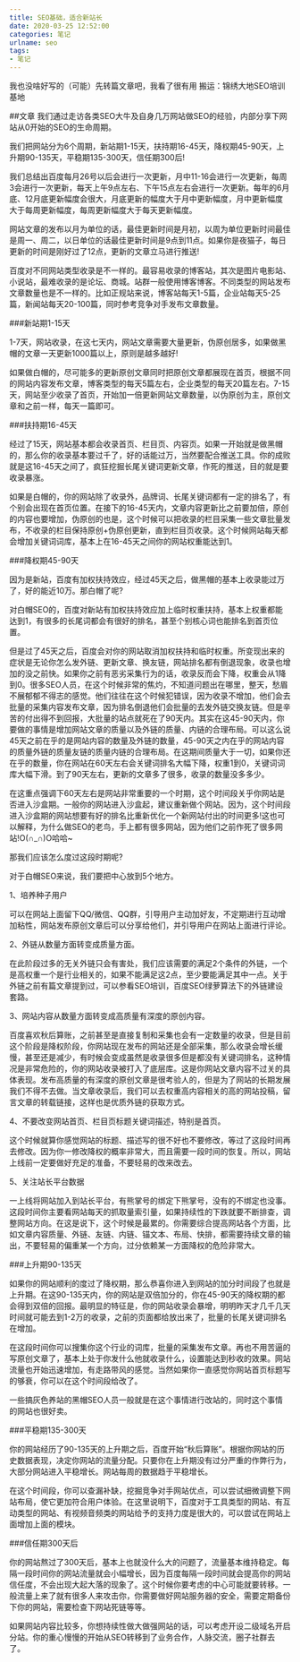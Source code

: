 ```yaml
---
title: SEO基础，适合新站长
date: 2020-03-25 12:52:00
categories: 笔记
urlname: seo
tags:
- 笔记
---
```

我也没啥好写的（可能）先转篇文章吧，我看了很有用
搬运：锦绣大地SEO培训基地

##文章
我们通过走访各类SEO大牛及自身几万网站做SEO的经验，内部分享下网站从0开始的SEO的生命周期。

我们把网站分为6个周期，新站期1-15天，扶持期16-45天，降权期45-90天，上升期90-135天，平稳期135-300天，信任期300后!

我们总结出百度每月26号以后会进行一次更新，月中11-16会进行一次更新，每周3会进行一次更新，每天上午9点左右、下午15点左右会进行一次更新。每年的6月底、12月底更新幅度会很大，月底更新的幅度大于月中更新幅度，月中更新幅度大于每周更新幅度，每周更新幅度大于每天更新幅度。

网站文章的发布以月为单位的话，最佳更新时间是月初，以周为单位更新时间最佳是周一、周二，以日单位的话最佳更新时间是9点到11点。如果你是夜猫子，每日更新的时间是刚好过了12点，更新的文章立马进行推送!

百度对不同网站类型收录是不一样的。最容易收录的博客站，其次是图片电影站、小说站，最难收录的是论坛、商城。站群一般使用博客博客。不同类型的网站发布文章数量也是不一样的。比如正规站来说，博客站每天1-5篇，企业站每天5-25篇，新闻站每天20-100篇，同时参考竞争对手发布文章数量。

###新站期1-15天

1-7天，网站收录，在这七天内，网站文章需要大量更新，伪原创居多，如果做黑帽的文章一天更新1000篇以上，原则是越多越好!

如果做白帽的，尽可能多的更新原创文章同时把原创文章都展现在首页，根据不同的网站内容发布文章，博客类型的每天5篇左右，企业类型的每天20篇左右。7-15天，网站至少收录了首页，开始加一倍更新网站文章数量，以伪原创为主，原创文章和之前一样，每天一篇即可。

###扶持期16-45天

经过了15天，网站基本都会收录首页、栏目页、内容页。如果一开始就是做黑帽的，那么你的收录基本要过千了，好的话能过万，当然要配合推送工具。你的成败就是这16-45天之间了，疯狂挖掘长尾关键词更新文章，作死的推送，目的就是要收录暴涨。

如果是白帽的，你的网站除了收录外，品牌词、长尾关键词都有一定的排名了，有个别会出现在首页位置。在接下的16-45天内，文章内容更新比之前要加倍，原创的内容也要增加，伪原创的也是，这个时候可以把收录的栏目采集一些文章批量发布，不收录的栏目保持原创+伪原创更新，直到栏目页收录。这个时候网站每天都会增加关键词词库，基本上在16-45天之间你的网站权重能达到1。

###降权期45-90天

因为是新站，百度有加权扶持效应，经过45天之后，做黑帽的基本上收录能过万了，好的能近10万。那白帽了呢?

对白帽SEO的，百度对新站有加权扶持效应加上临时权重扶持，基本上权重都能达到1，有很多的长尾词都会有很好的排名，甚至个别核心词也能排名到首页位置。

但是过了45天之后，百度会对你的网站取消加权扶持和临时权重。所变现出来的症状是无论你怎么发外链、更新文章、换友链，网站排名都有倒退现象，收录也增加的没之前快。如果你之前有恶劣采集行为的话，收录反而会下降，权重会从1降到0。很多SEO人员，在这个时候非常的焦灼，不知道问题出在哪里，整天，愁眉不展郁郁不得志的感觉。他们往往在这个时候犯错误，因为收录不增加，他们会去批量的采集内容发布文章，因为排名倒退他们会批量的去发外链交换友链。但是辛苦的付出得不到回报，大批量的站点就死在了90天内。其实在这45-90天内，你要做的事情是增加网站文章的质量以及外链的质量、内链的合理布局。可以这么说45天之前在乎的是网站内容的数量及外链的数量，45-90天之内在乎的网站内容的质量外链的质量友链的质量内链的合理布局。在这期间质量大于一切，如果你还在乎的数量，你在网站在60天左右会关键词排名大幅下降，权重1到0，关键词词库大幅下滑。到了90天左右，更新的文章多了很多，收录的数量没多多少。

在这重点强调下60天左右是网站非常重要的一个时期，这个时间段关乎你网站是否进入沙盒期。一般你的网站进入沙盒起，建议重新做个网站。因为，这个时间段进入沙盒期的网站想要有好的排名比重新优化一个新网站付出的时间更多!这也可以解释，为什么做SEO的老鸟，手上都有很多网站，因为他们之前作死了很多网站!O(∩_∩)O哈哈~

那我们应该怎么度过这段时期呢?

对于白帽SEO来说，我们要把中心放到5个地方。

1、培养种子用户

可以在网站上面留下QQ/微信、QQ群，引导用户主动加好友，不定期进行互动增加粘性，网站发布原创文章后可以分享给他们，并引导用户在网站上面进行评论。

2、外链从数量方面转变成质量方面。

在此阶段过多的无关外链只会有害处，我们应该需要的满足2个条件的外链，一个是高权重一个是行业相关的，如果不能满足这2点，至少要能满足其中一点。关于外链之前有篇文章提到过，可以参看SEO培训，百度SEO绿萝算法下的外链建设套路。

3、网站内容从数量方面转变成高质量有深度的原创内容。

百度喜欢秋后算账，之前甚至是直接复制和采集也会有一定数量的收录，但是目前这个阶段是降权阶段，你网站现在发布的网站还是全部采集，那么收录会增长缓慢，甚至还是减少，有时候会变成虽然是收录很多但是都没有关键词排名，这种情况是非常危险的，你的网站收录被打入了底层库。这是你网站文章内容不过关的具体表现。发布高质量的有深度的原创文章是很考验人的，但是为了网站的长期发展我们不得不去做。当文章收录后，我们可以去权重高内容相关的高的网站投稿，留言文章的转载链接，这样也是优质外链的获取方式。

4、不要改变网站首页、栏目页标题关键词描述，特别是首页。

这个时候就算你感觉网站的标题、描述写的很不好也不要修改，等过了这段时间再去修改。因为你一修改降权的概率非常大，而且需要一段时间的恢复。所以，网站上线前一定要做好充足的准备，不要轻易的改来改去。

5、关注站长平台数据

一上线将网站加入到站长平台，有熊掌号的绑定下熊掌号，没有的不绑定也没事。这段时间你主要看网站每天的抓取量索引量，如果持续性的下跌就要不断排查，调整网站方向。在这是说下，这个时候是最累的。你需要综合提高网站各个方面，比如文章内容质量、外链、友链、内链、锚文本、布局、快排，都需要持续文章的输出，不要轻易的偏重某一个方向，过分依赖某一方面降权的危险非常大。

###上升期90-135天

如果你的网站顺利的度过了降权期，那么恭喜你进入到网站的加分时间段了也就是上升期。在这90-135天内，你的网站是双倍加分的，你在45-90天的降权期的都会得到双倍的回报。最明显的特征是，你的网站收录会暴增，明明昨天才几千几天时间就可能去到1-2万的收录，之前的页面都给放出来了，批量的长尾关键词排名在增加。

在这段时间你可以搜集你这个行业的词库，批量的采集发布文章。再也不用苦逼的写原创文章了，基本上处于你发什么他就收录什么，设置能达到秒收的效果。网站流量也开始迅速增加，有走路带风的感觉。当然如果你一直感觉你网站首页标题写的够衰，你可以在这个时间段给改了。

一些搞灰色养站的黑帽SEO人员一般就是在这个事情进行改站的，同时这个事情的网站也很好卖。

###平稳期135-300天

你的网站经历了90-135天的上升期之后，百度开始“秋后算账”。根据你网站的历史数据表现，决定你网站的流量分配。只要你在上升期没有过分严重的作弊行为，大部分网站进入平稳增长。网站每周的数据趋于平稳增长。

在这个时间段，你可以查漏补缺，挖掘竞争对手网站优点，可以尝试细微调整下网站布局，使它更加符合用户体验。在这里说明下，百度对于工具类型的网站、有互动类型的网站、有视频音频类的网站给予的支持力度是很大的，可以尝试在网站上面增加上面的模块。

###信任期300天后

你的网站熬过了300天后，基本上也就没什么大的问题了，流量基本维持稳定。每隔一段时间你的网站流量就会小幅增长，因为百度每隔一段时间就会提高你的网站信任度，不会出现大起大落的现象了。这个时候你要考虑的中心可能就要转移。一般流量上来了就有很多人来攻击你，你需要做好网站服务器的安全，需要定期备份下你的网站，需要检查下网站死链等等。

如果网站内容比较多，你想持续性做大做强网站的话，可以考虑开设二级域名开启分站。你的重心慢慢的开始从SEO转移到了业务合作，人脉交流，圈子社群去了。